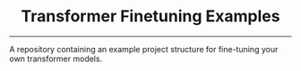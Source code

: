 <center>
<h1>Transformer Finetuning Examples</h1>
<hr>
</center>

A repository containing an example project structure for fine-tuning your own
transformer models.
